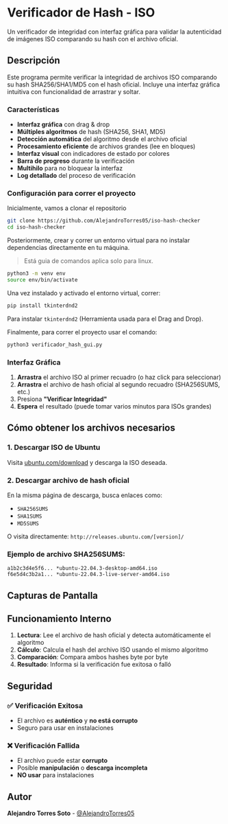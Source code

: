 # Verificador de Hash - ISO

Un verificador de integridad con interfaz gráfica para validar la autenticidad de imágenes ISO comparando su hash con el archivo oficial.

## Descripción

Este programa permite verificar la integridad de archivos ISO comparando su hash SHA256/SHA1/MD5 con el hash oficial. Incluye una interfaz gráfica intuitiva con funcionalidad de arrastrar y soltar.

### Características

- **Interfaz gráfica** con drag & drop
- **Múltiples algoritmos** de hash (SHA256, SHA1, MD5)
- **Detección automática** del algoritmo desde el archivo oficial
- **Procesamiento eficiente** de archivos grandes (lee en bloques)
- **Interfaz visual** con indicadores de estado por colores
- **Barra de progreso** durante la verificación
- **Multihilo** para no bloquear la interfaz
- **Log detallado** del proceso de verificación

### Configuración para correr el proyecto

Inicialmente, vamos a clonar el repositorio

```bash
git clone https://github.com/AlejandroTorres05/iso-hash-checker
cd iso-hash-checker
```

Posteriormente, crear y correr un entorno virtual para no instalar dependencias directamente en tu máquina.

> Está guia de comandos aplica solo para linux.

```bash
python3 -m venv env
source env/bin/activate
```

Una vez instalado y activado el entorno virtual, correr:

```bash
pip install tkinterdnd2
```

Para instalar `tkinterdnd2` (Herramienta usada para el Drag and Drop).

Finalmente, para correr el proyecto usar el comando:

```bash
python3 verificador_hash_gui.py
```

### Interfaz Gráfica

1. **Arrastra** el archivo ISO al primer recuadro (o haz click para seleccionar)
2. **Arrastra** el archivo de hash oficial al segundo recuadro (SHA256SUMS, etc.)
3. Presiona **"Verificar Integridad"**
4. **Espera** el resultado (puede tomar varios minutos para ISOs grandes)

## Cómo obtener los archivos necesarios

### 1. Descargar ISO de Ubuntu

Visita [ubuntu.com/download](https://ubuntu.com/download) y descarga la ISO deseada.

### 2. Descargar archivo de hash oficial

En la misma página de descarga, busca enlaces como:

- `SHA256SUMS`
- `SHA1SUMS`
- `MD5SUMS`

O visita directamente: `http://releases.ubuntu.com/[version]/`

### Ejemplo de archivo SHA256SUMS:

```
a1b2c3d4e5f6... *ubuntu-22.04.3-desktop-amd64.iso
f6e5d4c3b2a1... *ubuntu-22.04.3-live-server-amd64.iso
```

## Capturas de Pantalla

## Funcionamiento Interno

1. **Lectura**: Lee el archivo de hash oficial y detecta automáticamente el algoritmo
2. **Cálculo**: Calcula el hash del archivo ISO usando el mismo algoritmo
3. **Comparación**: Compara ambos hashes byte por byte
4. **Resultado**: Informa si la verificación fue exitosa o falló

## Seguridad

### ✅ Verificación Exitosa

- El archivo es **auténtico** y **no está corrupto**
- Seguro para usar en instalaciones

### ❌ Verificación Fallida

- El archivo puede estar **corrupto**
- Posible **manipulación** o **descarga incompleta**
- **NO usar** para instalaciones

## Autor

**Alejandro Torres Soto** - [@AlejandroTorres05](https://github.com/AlejandroTorres05)
